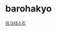 # barohakyo
<!DOCTYPE html>
<html>
  <head>
    <meta charset="utf-8">
  </head>
  <body>
    <a href="test.html">링크테스트</a>
  </body>
</html>
